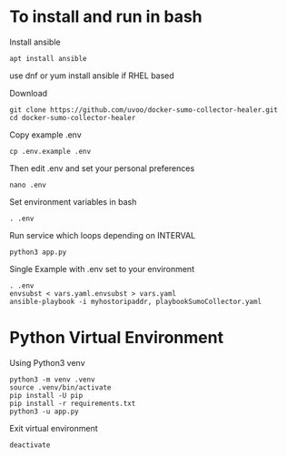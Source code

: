 # To install and run in bash

Install ansible
```
apt install ansible
```
use dnf or yum install ansible if RHEL based

Download
```
git clone https://github.com/uvoo/docker-sumo-collector-healer.git
cd docker-sumo-collector-healer 
```

Copy example .env
```
cp .env.example .env
```

Then edit .env and set your personal preferences
```
nano .env
```

Set environment variables in bash
```
. .env
```

Run service which loops depending on INTERVAL
```
python3 app.py 
```

Single Example with .env set to your environment
```
. .env
envsubst < vars.yaml.envsubst > vars.yaml
ansible-playbook -i myhostoripaddr, playbookSumoCollector.yaml
```

# Python Virtual Environment
Using Python3 venv
```
python3 -m venv .venv
source .venv/bin/activate
pip install -U pip
pip install -r requirements.txt
python3 -u app.py
```

Exit virtual environment
```
deactivate
```
